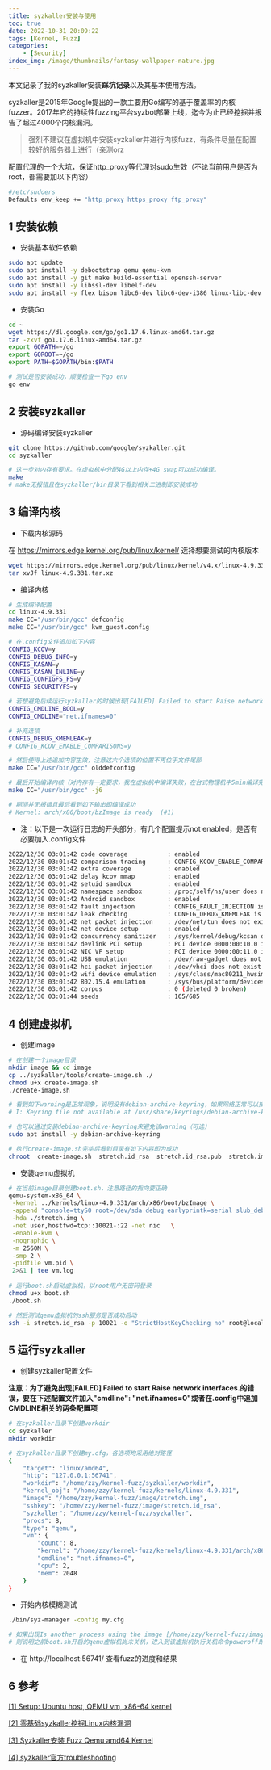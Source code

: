 ```yaml
---
title: syzkaller安装与使用
toc: true
date: 2022-10-31 20:09:22
tags: [Kernel, Fuzz]
categories:
	- [Security]
index_img: /image/thumbnails/fantasy-wallpaper-nature.jpg
---
```


本文记录了我的syzkaller安装**踩坑记录**以及其基本使用方法。

syzkaller是2015年Google提出的一款主要用Go编写的基于覆盖率的内核fuzzer。<!--more-->2017年它的持续性fuzzing平台syzbot部署上线，迄今为止已经挖掘并报告了超过4000个内核漏洞。



> 强烈不建议在虚拟机中安装syzkaller并进行内核fuzz，有条件尽量在配置较好的服务器上进行（亲测orz



配置代理的一个大坑，保证http_proxy等代理对sudo生效（不论当前用户是否为root，都需要加以下内容）

```bash
#/etc/sudoers
Defaults env_keep += "http_proxy https_proxy ftp_proxy"  
```

## 1 安装依赖

- 安装基本软件依赖

```bash
sudo apt update
sudo apt install -y debootstrap qemu qemu-kvm
sudo apt install -y git make build-essential openssh-server
sudo apt install -y libssl-dev libelf-dev
sudo apt install -y flex bison libc6-dev libc6-dev-i386 linux-libc-dev libgmp3-dev libmpfr-dev libmpc-dev 
```

- 安装Go

```bash
cd ~
wget https://dl.google.com/go/go1.17.6.linux-amd64.tar.gz
tar -zxvf go1.17.6.linux-amd64.tar.gz 
export GOPATH=~/go
export GOROOT=~/go
export PATH=$GOPATH/bin:$PATH

# 测试是否安装成功，顺便检查一下go env
go env
```

## 2 安装syzkaller

- 源码编译安装syzkaller

```bash
git clone https://github.com/google/syzkaller.git
cd syzkaller

# 这一步对内存有要求。在虚拟机中分配4G以上内存+4G swap可以成功编译。
make
# make无报错且在syzkaller/bin目录下看到相关二进制即安装成功
```

## 3 编译内核

- 下载内核源码

在 https://mirrors.edge.kernel.org/pub/linux/kernel/ 选择想要测试的内核版本

```bash
wget https://mirrors.edge.kernel.org/pub/linux/kernel/v4.x/linux-4.9.331.tar.xz
tar xvJf linux-4.9.331.tar.xz
```

- 编译内核

```bash
# 生成编译配置
cd linux-4.9.331
make CC="/usr/bin/gcc" defconfig
make CC="/usr/bin/gcc" kvm_guest.config

# 在.config文件追加如下内容
CONFIG_KCOV=y
CONFIG_DEBUG_INFO=y
CONFIG_KASAN=y
CONFIG_KASAN_INLINE=y
CONFIG_CONFIGFS_FS=y
CONFIG_SECURITYFS=y

# 若想避免后续运行syzkaller的时候出现[FAILED] Failed to start Raise network interfaces.的错误，再追加以下两行
CONFIG_CMDLINE_BOOL=y
CONFIG_CMDLINE="net.ifnames=0"

# 补充选项
CONFIG_DEBUG_KMEMLEAK=y
# CONFIG_KCOV_ENABLE_COMPARISONS=y

# 然后使得上述追加内容生效，注意这六个选项的位置不再位于文件尾部
make CC="/usr/bin/gcc" olddefconfig

# 最后开始编译内核（对内存有一定要求，我在虚拟机中编译失败，在台式物理机中5min编译完毕）
make CC="/usr/bin/gcc" -j6

# 期间并无报错且最后看到如下输出即编译成功
# Kernel: arch/x86/boot/bzImage is ready  (#1)
```

- 注：以下是一次运行日志的开头部分，有几个配置提示not enabled，是否有必要加入.config文件

```bash
2022/12/30 03:01:42 code coverage           : enabled
2022/12/30 03:01:42 comparison tracing      : CONFIG_KCOV_ENABLE_COMPARISONS is not enabled
2022/12/30 03:01:42 extra coverage          : enabled
2022/12/30 03:01:42 delay kcov mmap         : enabled
2022/12/30 03:01:42 setuid sandbox          : enabled
2022/12/30 03:01:42 namespace sandbox       : /proc/self/ns/user does not exist
2022/12/30 03:01:42 Android sandbox         : enabled
2022/12/30 03:01:42 fault injection         : CONFIG_FAULT_INJECTION is not enabled
2022/12/30 03:01:42 leak checking           : CONFIG_DEBUG_KMEMLEAK is not enabled
2022/12/30 03:01:42 net packet injection    : /dev/net/tun does not exist
2022/12/30 03:01:42 net device setup        : enabled
2022/12/30 03:01:42 concurrency sanitizer   : /sys/kernel/debug/kcsan does not exist
2022/12/30 03:01:42 devlink PCI setup       : PCI device 0000:00:10.0 is not available
2022/12/30 03:01:42 NIC VF setup            : PCI device 0000:00:11.0 is not available
2022/12/30 03:01:42 USB emulation           : /dev/raw-gadget does not exist
2022/12/30 03:01:42 hci packet injection    : /dev/vhci does not exist
2022/12/30 03:01:42 wifi device emulation   : /sys/class/mac80211_hwsim/ does not exist
2022/12/30 03:01:42 802.15.4 emulation      : /sys/bus/platform/devices/mac802154_hwsim does not exist
2022/12/30 03:01:42 corpus                  : 0 (deleted 0 broken)
2022/12/30 03:01:44 seeds                   : 165/685
```



## 4 创建虚拟机

- 创建image

```bash
# 在创建一个image目录
mkdir image && cd image
cp ../syzkaller/tools/create-image.sh ./
chmod u+x create-image.sh
./create-image.sh

# 看到如下warning是正常现象，说明没有debian-archive-keyring，如果网络正常可以按照其替代方案切换到mirror https://deb.debian.org/debian并继续执行
# I: Keyring file not available at /usr/share/keyrings/debian-archive-keyring.gpg; switching to https mirror https://deb.debian.org/debian

# 也可以通过安装debian-archive-keyring来避免该warning（可选）
sudo apt install -y debian-archive-keyring

# 执行create-image.sh完毕后看到目录有如下内容即为成功
chroot  create-image.sh  stretch.id_rsa  stretch.id_rsa.pub  stretch.img
```

- 安装qemu虚拟机

```bash
# 在当前image目录创建boot.sh，注意路径的指向要正确
qemu-system-x86_64 \
 -kernel ../kernels/linux-4.9.331/arch/x86/boot/bzImage \
 -append "console=ttyS0 root=/dev/sda debug earlyprintk=serial slub_debug=QUZ"\
 -hda ./stretch.img \
 -net user,hostfwd=tcp::10021-:22 -net nic   \
 -enable-kvm \
 -nographic \
 -m 2560M \
 -smp 2 \
 -pidfile vm.pid \
 2>&1 | tee vm.log
 
# 运行boot.sh启动虚拟机，以root用户无密码登录
chmod u+x boot.sh
./boot.sh

# 然后测试qemu虚拟机的ssh服务是否成功启动
ssh -i stretch.id_rsa -p 10021 -o "StrictHostKeyChecking no" root@localhost
```

## 5 运行syzkaller

- 创建syzkaller配置文件

**注意：为了避免出现[FAILED] Failed to start Raise network interfaces.的错误，要在下述配置文件加入"cmdline": "net.ifnames=0"或者在.config中追加CMDLINE相关的两条配置项**

```bash
# 在syzkaller目录下创建workdir
cd syzkaller
mkdir workdir

# 在syzkaller目录下创建my.cfg，各选项均采用绝对路径
{
    "target": "linux/amd64",
    "http": "127.0.0.1:56741",
    "workdir": "/home/zzy/kernel-fuzz/syzkaller/workdir",
    "kernel_obj": "/home/zzy/kernel-fuzz/kernels/linux-4.9.331",
    "image": "/home/zzy/kernel-fuzz/image/stretch.img",
    "sshkey": "/home/zzy/kernel-fuzz/image/stretch.id_rsa",
    "syzkaller": "/home/zzy/kernel-fuzz/syzkaller",
    "procs": 8,
    "type": "qemu",
    "vm": {
        "count": 8,
        "kernel": "/home/zzy/kernel-fuzz/kernels/linux-4.9.331/arch/x86/boot/bzImage",
        "cmdline": "net.ifnames=0",
        "cpu": 2,
        "mem": 2048
    }
}
```

- 开始内核模糊测试

```bash
./bin/syz-manager -config my.cfg

# 如果出现Is another process using the image [/home/zzy/kernel-fuzz/image/stretch.img]?提示
# 则说明之前boot.sh开启的qemu虚拟机尚未关机，进入到该虚拟机执行关机命令poweroff即可
```

- 在 http://localhost:56741/ 查看fuzz的进度和结果

## 6 参考

[[1] Setup: Ubuntu host, QEMU vm, x86-64 kernel](https://github.com/google/syzkaller/blob/master/docs/linux/setup_ubuntu-host_qemu-vm_x86-64-kernel.md)

[[2] 零基础syzkaller挖掘Linux内核漏洞](https://zhuanlan.zhihu.com/p/506059739)

[[3] Syzkaller安装 Fuzz Qemu amd64 Kernel](http://pwn4.fun/2019/05/31/Syzkaller%E5%AE%89%E8%A3%85%20Fuzz%20Qemu%20amd64%20Kernel/)

[[4] syzkaller官方troubleshooting](https://github.com/google/syzkaller/blob/master/docs/linux/troubleshooting.md)